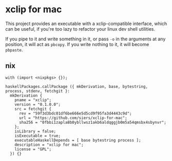 # xclip for mac

This project provides an executable with a xclip-compatible interface, which can be useful,
if you're too lazy to refactor your linux dev shell utilities.

If you pipe to it and write something in it, or pass `-o` in the arguments at any position,
it will act as `pbcopy`.
If you write nothing to it, it will become `pbpaste`.

## nix

    with (import <nixpkgs> {});

    haskellPackages.callPackage ({ mkDerivation, base, bytestring, process, stdenv, fetchgit }:
      mkDerivation {
        pname = "xclip";
        version = "0.1.0.0";
        src = fetchgit {
          rev = "59f3d3bdc01df6be666e5d5cd9f95fa3d4443c9d";
          url = "https://github.com/siers/xclip-for-mac";
          sha256 = "0fbbi1zapla8b0ybllwsz1akb6aldqggjb0m5a54qmsbx4sbynvr";
        };
        isLibrary = false;
        isExecutable = true;
        executableHaskellDepends = [ base bytestring process ];
        description = "xclip for mac";
        license = "GPL";
      }) {}
